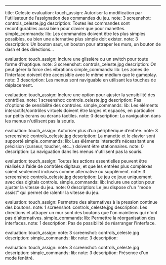 ---
title: Celeste
evaluation:
  touch_assign: Autoriser la modification par l'utilisateur de l’assignation des commandes du jeu.
    note: 3
    screenshot: controls_celeste.jpg
    description: Toutes les commandes sont reconfigurables aussi bien pour clavier que pour manettes.
  simple_commands:
    lib: Les commandes doivent être les plus simples possibles, ou bien une alternative plus simple doit exister.
    note: 3
    description: Un bouton saut, un bouton pour attraper les murs, un bouton de dash et des directions...

evaluation:
  touch_assign: Inclure une glissière ou un switch pour toute forme d’haptique.
    note: 3
    screenshot: controls_celeste.jpg
    description: On peut gérer la force des vibrations
  simple_commands:
    lib: Les zones de l’interface doivent être accessible avec le même médium que le gameplay.
    note: 3
    description: Les menus sont naviguable en utilisant les touches de déplacement.

evaluation:
  touch_assign: Inclure une option pour ajuster la sensibilité des contrôles.
    note: 1
    screenshot: controls_celeste.jpg
    description: Pas d'options de sensibilité des controles.
  simple_commands:
    lib: Les éléments interactifs/contrôles virtuels doivent être larges et espacés, en particulier sur petits écrans ou écrans tactiles.
    note: 0
    description: La naviguation dans les menus n'utilisent pas la souris.

evaluation:
  touch_assign: Autoriser plus d’un périphérique d’entrée.
    note: 3
    screenshot: controls_celeste.jpg
    description: La manette et le clavier sont supporté
  simple_commands:
    lib: Les éléments interactifs nécessitant une précision (curseur, toucher, etc…) doivent être stationnaires.
    note: 0
    description: La naviguation dans les menus n'utilisent pas la souris.

evaluation:
  touch_assign: Toutes les actions essentielles peuvent être réalisés à l’aide de contrôles digitaux, et que les entrées plus complexes soient seulement incluses comme alternative ou supplément.
    note: 3
    screenshot: controls_celeste.jpg
    description: Le jeu ce joue uniquement avec des digitals controls.
  simple_commands:
    lib: Inclure une option pour ajuster la vitesse du jeu.
    note: 0
    description: Le jeu dispose d'un "mode assist" qui permet de ralentir la vitesse du jeu.

evaluation:
  touch_assign: Permettre des alternatives à la pression continue des boutons.
    note: 1
    screenshot: controls_celeste.jpg
    description: Les directions et attraper un mur sont des boutons que l'on maintiens qui n'ont pas d'alternatives.
  simple_commands:
    lib: Permettre la réorganisation des interfaces.
    note: 1
    description: Pas de possibilité de réarranger l'interface.

evaluation:
  touch_assign: 
    note: 3
    screenshot: controls_celeste.jpg
    description: 
  simple_commands:
    lib: 
    note: 3
    description: 
    
evaluation:
  touch_assign: 
    note: 3
    screenshot: controls_celeste.jpg
    description: 
  simple_commands:
    lib: 
    note: 3
    description: Présence d'un mode fenêtré.




